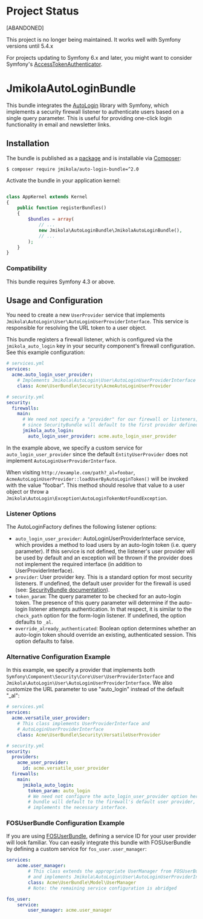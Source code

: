 # Project Status
[ABANDONED]

This project is no longer being maintained. It works well with Symfony versions until 5.4.x

For projects updating to Symfony 6.x and later, you might want to consider Symfony's [AccessTokenAuthenticator][].

[AccessTokenAuthenticator]: https://symfony.com/doc/current/security/access_token.html


# JmikolaAutoLoginBundle

This bundle integrates the [AutoLogin][] library with Symfony, which implements
a security firewall listener to authenticate users based on a single query
parameter. This is useful for providing one-click login functionality in email
and newsletter links.

  [AutoLogin]: https://github.com/jmikola/AutoLogin

## Installation

The bundle is published as a [package][] and is installable via [Composer][]:

```
$ composer require jmikola/auto-login-bundle=^2.0
```

Activate the bundle in your application kernel:

```php

class AppKernel extends Kernel
{
    public function registerBundles()
    {
        $bundles = array(
            // ...
            new Jmikola\AutoLoginBundle\JmikolaAutoLoginBundle(),
            // ...
        );
    }
}
```

  [package]: https://packagist.org/packages/jmikola/auto-login-bundle
  [Composer]: http://getcomposer.org/

### Compatibility

This bundle requires Symfony 4.3 or above.

## Usage and Configuration

You need to create a new `UserProvider` service that implements
`Jmikola\AutoLogin\User\AutoLoginUserProviderInterface`. This service is
responsible for resolving the URL token to a user object.

This bundle registers a firewall listener, which is configured via the
`jmikola_auto_login` key in your security component's firewall configuration.
See this example configuration:

```yml
# services.yml
services:
  acme.auto_login_user_provider:
    # Implements Jmikola\AutoLogin\User\AutoLoginUserProviderInterface
    class: Acme\UserBundle\Security\AcmeAutoLoginUserProvider
```

```yml
# security.yml
security:
  firewalls:
    main:
      # We need not specify a "provider" for our firewall or listeners,
      # since SecurityBundle will default to the first provider defined.
      jmikola_auto_login:
        auto_login_user_provider: acme.auto_login_user_provider
```

In the example above, we specify a custom service for `auto_login_user_provider`
since the default `EntityUserProvider` does not implement
`AutoLoginUserProviderInterface`.

When visiting `http://example.com/path?_al=foobar`,
`AcmeAutoLoginUserProvider::loadUserByAutoLoginToken()` will be invoked with the
value "foobar". This method should resolve that value to a user object or throw
a `Jmikola\AutoLogin\Exception\AutoLoginTokenNotFoundException`.

### Listener Options

The AutoLoginFactory defines the following listener options:

 * `auto_login_user_provider`: AutoLoginUserProviderInterface service, which
    provides a method to load users by an auto-login token (i.e. query
    parameter). If this service is not defined, the listener's user provider
    will be used by default and an exception will be thrown if the provider does
    not implement the required interface (in addition to UserProviderInterface).
 * `provider`: User provider key. This is a standard option for most security
    listeners. If undefined, the default user provider for the firewall
    is used (see: [SecurityBundle documentation][]).
 * `token_param`: The query parameter to be checked for an auto-login token.
    The presence of this query parameter will determine if the auto-login
    listener attempts authentication. In that respect, it is similar to the
    `check_path` option for the form-login listener. If undefined, the option
    defaults to `_al`.
 * `override_already_authenticated`: Boolean option determines whether an
    auto-login token should override an existing, authenticated session. This
    option defaults to false.

  [SecurityBundle documentation]: http://symfony.com/doc/current/book/security.html#using-multiple-user-providers

### Alternative Configuration Example

In this example, we specify a provider that implements both
`Symfony\Component\Security\Core\User\UserProviderInterface` and
`Jmikola\AutoLogin\User\AutoLoginUserProviderInterface`. We also customize the
URL parameter to use "auto_login" instead of the default "_al":

```yml
# services.yml
services:
  acme.versatile_user_provider:
    # This class implements UserProviderInterface and
    # AutoLoginUserProviderInterface
    class: Acme\UserBundle\Security\VersatileUserProvider
```

```yml
# security.yml
security:
  providers:
    acme_user_provider:
      id: acme.versatile_user_provider
  firewalls:
    main:
      jmikola_auto_login:
        token_param: auto_login
        # We need not configure the auto_login_user_provider option here, as the
        # bundle will default to the firewall's default user provider, which
        # implements the necessary interface.
```

### FOSUserBundle Configuration Example

If you are using [FOSUserBundle][], defining a service ID for your user provider
will look familiar. You can easily integrate this bundle with FOSUserBundle by
defining a custom service for `fos_user.user_manager`:

```yml
services:
    acme.user_manager:
        # This class extends the appropriate UserManager from FOSUserBundle
        # and implements Jmikola\AutoLogin\User\AutoLoginUserProviderInterface
        class: Acme\UserBundle\Model\UserManager
        # Note: the remaining service configuration is abridged

fos_user:
    service:
        user_manager: acme.user_manager
```

  [FOSUserBundle]: https://github.com/FriendsOfSymfony/FOSUserBundle
